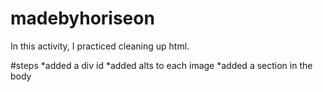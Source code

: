# madebyhoriseon

In this activity, I practiced cleaning up html.

#steps
*added a div id
*added alts to each image
*added a section in the body
